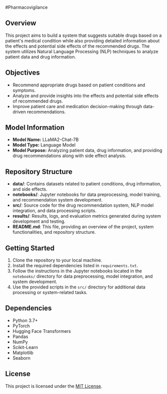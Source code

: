 #Pharmacovigilance

## Overview
This project aims to build a system that suggests suitable drugs based on a patient's medical condition while also providing detailed information about the effects and potential side effects of the recommended drugs. The system utilizes Natural Language Processing (NLP) techniques to analyze patient data and drug information.

## Objectives
- Recommend appropriate drugs based on patient conditions and symptoms.
- Analyze and provide insights into the effects and potential side effects of recommended drugs.
- Improve patient care and medication decision-making through data-driven recommendations.

## Model Information
- **Model Name:** LLaMA2-Chat-7B
- **Model Type:** Language Model
- **Model Purpose:** Analyzing patient data, drug information, and providing drug recommendations along with side effect analysis.

## Repository Structure
- **data/**: Contains datasets related to patient conditions, drug information, and side effects.
- **notebooks/**: Jupyter notebooks for data preprocessing, model training, and recommendation system development.
- **src/**: Source code for the drug recommendation system, NLP model integration, and data processing scripts.
- **results/**: Results, logs, and evaluation metrics generated during system development and testing.
- **README.md**: This file, providing an overview of the project, system functionalities, and repository structure.

## Getting Started
1. Clone the repository to your local machine.
2. Install the required dependencies listed in `requirements.txt`.
3. Follow the instructions in the Jupyter notebooks located in the `notebooks/` directory for data preprocessing, model integration, and system development.
4. Use the provided scripts in the `src/` directory for additional data processing or system-related tasks.

## Dependencies
- Python 3.7+
- PyTorch
- Hugging Face Transformers
- Pandas
- NumPy
- Scikit-Learn
- Matplotlib
- Seaborn

## License
This project is licensed under the [MIT License](LICENSE).
